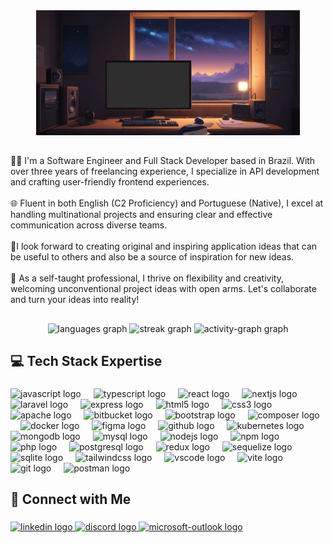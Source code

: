 <div align="center">
  <img height="200" src="https://github.com/Mr-Feltrin/Mr-Feltrin/blob/main/hero_github.gif"  
/>
</div>

###

<h2 align="left"></h2>

###

<p align="left">👨‍💻 I'm a Software Engineer and Full Stack Developer based in Brazil. With over three years of freelancing experience, I specialize in API development and crafting user-friendly frontend experiences.<br><br>🌐 Fluent in both English (C2 Proficiency) and Portuguese (Native), I excel at handling multinational projects and ensuring clear and effective communication across diverse teams.<br><br>🌟I look forward to creating original and inspiring application ideas that can be useful to others and also be a source of inspiration for new ideas.<br><br>🎨 As a self-taught professional, I thrive on flexibility and creativity, welcoming unconventional project ideas with open arms. Let's collaborate and turn your ideas into reality!</p>

###

<h2 align="left"></h2>

###

<div align="center">
  <img src="https://github-readme-stats.vercel.app/api/top-langs?username=Mr-Feltrin&locale=en&hide_title=false&layout=compact&card_width=320&langs_count=5&theme=radical&hide_border=false&order=2" height="150" alt="languages graph"  />
  <img src="https://streak-stats.demolab.com?user=Mr-Feltrin&locale=en&mode=weekly&theme=radical&hide_border=false&border_radius=5&order=3" height="150" alt="streak graph"  />
  <img src="https://github-readme-activity-graph.vercel.app/graph?username=Mr-Feltrin&radius=16&theme=redical&area=true&order=5&hide_border=false&hide_title=false" height="300" alt="activity-graph graph"  />
</div>

###

<p align="left"></p>

###

<h2 align="left">💻 Tech Stack Expertise</h2>

###

<div align="left">
  <img src="https://cdn.jsdelivr.net/gh/devicons/devicon/icons/javascript/javascript-original.svg" height="41" alt="javascript logo"  />
  <img width="12" />
  <img src="https://cdn.jsdelivr.net/gh/devicons/devicon/icons/typescript/typescript-original.svg" height="41" alt="typescript logo"  />
  <img width="12" />
  <img src="https://skillicons.dev/icons?i=react" height="41" alt="react logo"  />
  <img width="12" />
  <img src="https://skillicons.dev/icons?i=nextjs" height="41" alt="nextjs logo"  />
  <img width="12" />
  <img src="https://skillicons.dev/icons?i=laravel" height="41" alt="laravel logo"  />
  <img width="12" />
  <img src="https://skillicons.dev/icons?i=express" height="41" alt="express logo"  />
  <img width="12" />
  <img src="https://cdn.jsdelivr.net/gh/devicons/devicon/icons/html5/html5-original.svg" height="41" alt="html5 logo"  />
  <img width="12" />
  <img src="https://cdn.jsdelivr.net/gh/devicons/devicon/icons/css3/css3-original.svg" height="41" alt="css3 logo"  />
  <img width="12" />
  <img src="https://cdn.jsdelivr.net/gh/devicons/devicon/icons/apache/apache-original.svg" height="41" alt="apache logo"  />
  <img width="12" />
  <img src="https://cdn.simpleicons.org/bitbucket/0052CC" height="41" alt="bitbucket logo"  />
  <img width="12" />
  <img src="https://skillicons.dev/icons?i=bootstrap" height="41" alt="bootstrap logo"  />
  <img width="12" />
  <img src="https://cdn.jsdelivr.net/gh/devicons/devicon/icons/composer/composer-original.svg" height="41" alt="composer logo"  />
  <img width="12" />
  <img src="https://skillicons.dev/icons?i=docker" height="41" alt="docker logo"  />
  <img width="12" />
  <img src="https://skillicons.dev/icons?i=figma" height="41" alt="figma logo"  />
  <img width="12" />
  <img src="https://skillicons.dev/icons?i=github" height="41" alt="github logo"  />
  <img width="12" />
  <img src="https://skillicons.dev/icons?i=kubernetes" height="41" alt="kubernetes logo"  />
  <img width="12" />
  <img src="https://skillicons.dev/icons?i=mongodb" height="41" alt="mongodb logo"  />
  <img width="12" />
  <img src="https://skillicons.dev/icons?i=mysql" height="41" alt="mysql logo"  />
  <img width="12" />
  <img src="https://skillicons.dev/icons?i=nodejs" height="41" alt="nodejs logo"  />
  <img width="12" />
  <img src="https://cdn.simpleicons.org/npm/CB3837" height="41" alt="npm logo"  />
  <img width="12" />
  <img src="https://skillicons.dev/icons?i=php" height="41" alt="php logo"  />
  <img width="12" />
  <img src="https://skillicons.dev/icons?i=postgres" height="41" alt="postgresql logo"  />
  <img width="12" />
  <img src="https://skillicons.dev/icons?i=redux" height="41" alt="redux logo"  />
  <img width="12" />
  <img src="https://skillicons.dev/icons?i=sequelize" height="41" alt="sequelize logo"  />
  <img width="12" />
  <img src="https://cdn.simpleicons.org/sqlite/003B57" height="41" alt="sqlite logo"  />
  <img width="12" />
  <img src="https://skillicons.dev/icons?i=tailwind" height="41" alt="tailwindcss logo"  />
  <img width="12" />
  <img src="https://skillicons.dev/icons?i=vscode" height="41" alt="vscode logo"  />
  <img width="12" />
  <img src="https://skillicons.dev/icons?i=vite" height="41" alt="vite logo"  />
  <img width="12" />
  <img src="https://skillicons.dev/icons?i=git" height="41" alt="git logo"  />
  <img width="12" />
  <img src="https://skillicons.dev/icons?i=postman" height="41" alt="postman logo"  />
</div>

###

<p align="left"></p>

###

<h2 align="left">🔗 Connect with Me</h2>

###

<div align="left">
  <a href="https://www.linkedin.com/in/rafael-feltrin/" target="_blank">
    <img src="https://img.shields.io/static/v1?message=LinkedIn&logo=linkedin&label=&color=0077B5&logoColor=white&labelColor=&style=for-the-badge" height="35" alt="linkedin logo"  />
  </a>
  <a href="https://discordapp.com/users/325271486359142411" target="_blank">
    <img src="https://img.shields.io/static/v1?message=Discord&logo=discord&label=&color=7289DA&logoColor=white&labelColor=&style=for-the-badge" height="35" alt="discord logo"  />
  </a>
  <a href="mailto:rasouza1@hotmail.com" target="_blank">
    <img src="https://img.shields.io/static/v1?message=Outlook&logo=microsoft-outlook&label=&color=0078D4&logoColor=white&labelColor=&style=for-the-badge" height="35" alt="microsoft-outlook logo"  />
  </a>
</div>

###

